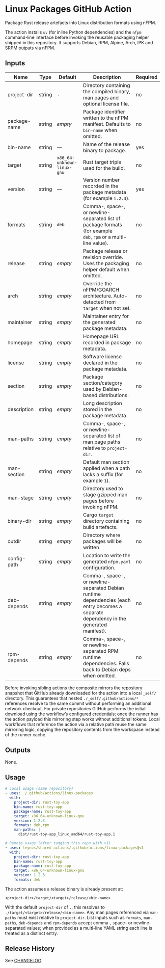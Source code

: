 # Linux Packages GitHub Action

Package Rust release artefacts into Linux distribution formats using nFPM.

The action installs `uv` (for inline Python dependencies) and the `nfpm`
command-line interface before invoking the reusable packaging helper shipped in
this repository. It supports Debian, RPM, Alpine, Arch, IPK and SRPM outputs via
nFPM.

## Inputs

| Name | Type | Default | Description | Required |
| ---- | ---- | ------- | ----------- | -------- |
| project-dir | string | `.` | Directory containing the compiled binary, man pages and optional license file. | no |
| package-name | string | _empty_ | Package identifier written to the nFPM manifest. Defaults to `bin-name` when omitted. | no |
| bin-name | string | — | Name of the release binary to package. | yes |
| target | string | `x86_64-unknown-linux-gnu` | Rust target triple used for the build. | no |
| version | string | — | Version number recorded in the package metadata (for example `1.2.3`). | yes |
| formats | string | `deb` | Comma-, space-, or newline-separated list of package formats (for example `deb,rpm` or a multi-line value). | no |
| release | string | _empty_ | Package release or revision override. Uses the packaging helper default when omitted. | no |
| arch | string | _empty_ | Override the nFPM/GOARCH architecture. Auto-detected from `target` when not set. | no |
| maintainer | string | _empty_ | Maintainer entry for the generated package metadata. | no |
| homepage | string | _empty_ | Homepage URL recorded in package metadata. | no |
| license | string | _empty_ | Software license declared in the package metadata. | no |
| section | string | _empty_ | Package section/category used by Debian-based distributions. | no |
| description | string | _empty_ | Long description stored in the package metadata. | no |
| man-paths | string | _empty_ | Comma-, space-, or newline-separated list of man page paths relative to `project-dir`. | no |
| man-section | string | _empty_ | Default man section applied when a path lacks a suffix (for example `1`). | no |
| man-stage | string | _empty_ | Directory used to stage gzipped man pages before invoking nFPM. | no |
| binary-dir | string | _empty_ | Cargo `target` directory containing build artefacts. | no |
| outdir | string | _empty_ | Directory where packages will be written. | no |
| config-path | string | _empty_ | Location to write the generated `nfpm.yaml` configuration. | no |
| deb-depends | string | _empty_ | Comma-, space-, or newline-separated Debian runtime dependencies (each entry becomes a separate dependency in the generated manifest). | no |
| rpm-depends | string | _empty_ | Comma-, space-, or newline-separated RPM runtime dependencies. Falls back to Debian deps when omitted. | no |

Before invoking sibling actions the composite mirrors the repository snapshot
that GitHub already downloaded for the action into a local `_self/` directory.
This guarantees that nested `./_self/.github/actions/*` references resolve to the
same commit without performing an additional network checkout. For private
repositories GitHub performs the initial download using the workflow’s
configured credentials; once the runner has the action payload this mirroring
step works without additional tokens. Local workflows that reference the action
via a relative path reuse the same mirroring logic, copying the repository
contents from the workspace instead of the runner cache.

## Outputs

None.

## Usage

```yaml
# Local usage (same repository)
- uses: ./.github/actions/linux-packages
  with:
    project-dir: rust-toy-app
    bin-name: rust-toy-app
    package-name: rust-toy-app
    target: x86_64-unknown-linux-gnu
    version: 1.2.3
    formats: deb,rpm
    man-paths: |
      dist/rust-toy-app_linux_amd64/rust-toy-app.1

# Remote usage (after tagging this repo with v1)
- uses: leynos/shared-actions/.github/actions/linux-packages@v1
  with:
    project-dir: rust-toy-app
    bin-name: rust-toy-app
    package-name: rust-toy-app
    target: x86_64-unknown-linux-gnu
    version: 1.2.3
    formats: deb
```

The action assumes a release binary is already present at:

`<project-dir>/target/<target>/release/<bin-name>`

With the default `project-dir` of `.`, this resolves to
`./target/<target>/release/<bin-name>`. Any man pages referenced via `man-paths`
must exist relative to `project-dir`. List inputs such as `formats`, `man-paths`,
`deb-depends` and `rpm-depends` accept comma-, space- or newline-separated
values; when provided as a multi-line YAML string each line is treated as a
distinct entry.

## Release History

See [CHANGELOG](CHANGELOG.md).
